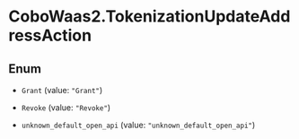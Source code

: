# CoboWaas2.TokenizationUpdateAddressAction

## Enum


* `Grant` (value: `"Grant"`)

* `Revoke` (value: `"Revoke"`)

* `unknown_default_open_api` (value: `"unknown_default_open_api"`)


